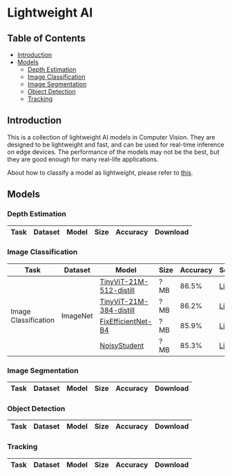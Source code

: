 # Lightweight AI

## Table of Contents

- [Introduction](#introduction)
- [Models](#models)
    - [Depth Estimation](#depth-estimation)
    - [Image Classification](#image-classification)
    - [Image Segmentation](#image-segmentation)
    - [Object Detection](#object-detection)
    - [Tracking](#tracking)

## Introduction

This is a collection of lightweight AI models in Computer Vision. 
They are designed to be lightweight and fast, and can be used for real-time inference on edge devices.
The performance of the models may not be the best, but they are good enough for many real-life applications.

About how to classify a model as lightweight, please refer to [this](./docs/lightweight.md).

## Models

### Depth Estimation

| Task | Dataset | Model | Size | Accuracy | Download |
|:----:|:-------:|:-----:|:----:|:--------:|:--------:|


### Image Classification

<table>
    <thead>
        <tr>
            <th rowspan="1">Task</th>
            <th rowspan="1">Dataset</th>
            <th rowspan="1">Model</th>
            <th rowspan="1">Size</th>
            <th rowspan="1">Accuracy</th>
            <th rowspan="1">Source</th>
        </tr>
    </thead>
    <tbody>
        <tr>
            <td rowspan="10">Image Classification</td>
            <td rowspan="10">ImageNet</td>
            <td><a href="https://paperswithcode.com/sota/image-classification-on-imagenet#:~:text=TinyViT%2D21M%2D512%2Ddistill">TinyViT-21M-512-distill</a></td>
            <td>? MB</td>
            <td>86.5%</td>
            <td><a href="https://github.com/microsoft/Cream/tree/main/TinyViT">Link</a></td>
        </tr>
        <tr>
            <td><a href="https://paperswithcode.com/sota/image-classification-on-imagenet#:~:text=TinyViT%2D21M%2D384%2Ddistill">TinyViT-21M-384-distill</a></td>
            <td>? MB</td>
            <td>86.2%</td>
            <td><a href="https://github.com/microsoft/Cream/tree/main/TinyViT">Link</a></td>
        </tr>
        <tr>
            <td><a href="https://paperswithcode.com/sota/image-classification-on-imagenet#:~:text=170-,FixEfficientNet%2DB4,-85.9%25">FixEfficientNet-B4</a></td>
            <td>? MB</td>
            <td>85.9%</td>
            <td><a href="https://github.com/facebookresearch/FixRes">Link</a></td>
        </tr>
        <tr>
            <td><a href="https://paperswithcode.com/sota/image-classification-on-imagenet#:~:text=214-,NoisyStudent,-(EfficientNet%2DB4">NoisyStudent</a></td>
            <td>? MB</td>
            <td>85.3%</td>
            <td><a href="https://github.com/google-research/noisystudent">Link</a></td>
        </tr>
</table>

### Image Segmentation

| Task | Dataset | Model | Size | Accuracy | Download |
|:----:|:-------:|:-----:|:----:|:--------:|:--------:|


### Object Detection

| Task | Dataset | Model | Size | Accuracy | Download |
|:----:|:-------:|:-----:|:----:|:--------:|:--------:|


### Tracking

| Task | Dataset | Model | Size | Accuracy | Download |
|:----:|:-------:|:-----:|:----:|:--------:|:--------:|
